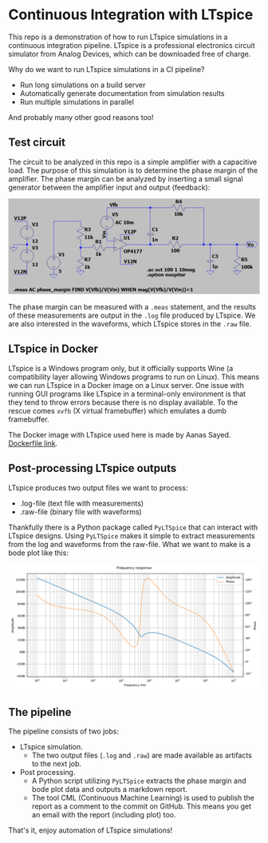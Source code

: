 # Continuous Integration with LTspice
This repo is a demonstration of how to run LTspice simulations in a continuous integration pipeline. LTspice is a professional electronics circuit simulator from Analog Devices, which can be downloaded free of charge.

Why do we want to run LTspice simulations in a CI pipeline?
  * Run long simulations on a build server
  * Automatically generate documentation from simulation results
  * Run multiple simulations in parallel

And probably many other good reasons too!

## Test circuit
The circuit to be analyzed in this repo is a simple amplifier with a capacitive load. The purpose of this simulation is to determine the phase margin of the amplifier. The phase margin can be analyzed by inserting a small signal generator between the amplifier input and output (feedback):

![circuit](https://github.com/geddy11/ltspice-ci/raw/main/img/circuit.png)

The phase margin can be measured with a `.meas` statement, and the results of these measurements are output in the `.log` file produced by LTspice. We are also interested in the waveforms, which LTspice stores in the `.raw` file.

## LTspice in Docker
LTspice is a Windows program only, but it officially supports Wine (a compatibility layer allowing Windows programs to run on Linux). This means we can run LTspice in a Docker image on a Linux server. One issue with running GUI programs like LTspice in a terminal-only environment is that they tend to throw errors because there is no display available. To the rescue comes `xvfb` (X virtual framebuffer) which emulates a dumb framebuffer.

The Docker image with LTspice used here is made by Aanas Sayed. [Dockerfile link](https://github.com/aanas-sayed/docker-ltspice).

## Post-processing LTspice outputs
LTspice produces two output files we want to process:
  * .log-file (text file with measurements)
  * .raw-file (binary file with waveforms)

Thankfully there is a Python package called `PyLTSpice` that can interact with LTspice designs. Using `PyLTSpice` makes it simple to extract measurements from the log and waveforms from the raw-file. What we want to make is a bode plot like this:

![circuit](https://github.com/geddy11/ltspice-ci/raw/main/img/freq_resp.png)

## The pipeline
The pipeline consists of two jobs:
  * LTspice simulation.
    * The two output files (`.log` and `.raw`) are made available as artifacts to the next job.
  * Post processing.
    * A Python script utilizing `PyLTSpice` extracts the phase margin and bode plot data and outputs a markdown report.
    * The tool CML (Continuous Machine Learning) is used to publish the report as a comment to the commit on GitHub. This means you get an email with the report (including plot) too.

That's it, enjoy automation of LTspice simulations!
